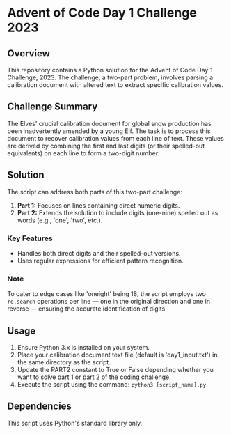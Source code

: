 # Advent of Code Day 1 Challenge 2023

## Overview

This repository contains a Python solution for the Advent of Code Day 1 Challenge, 2023. The challenge, a two-part problem, involves parsing a calibration document with altered text to extract specific calibration values.

## Challenge Summary

The Elves' crucial calibration document for global snow production has been inadvertently amended by a young Elf. The task is to process this document to recover calibration values from each line of text. These values are derived by combining the first and last digits (or their spelled-out equivalents) on each line to form a two-digit number.

## Solution

The script can address both parts of this two-part challenge:
1. **Part 1:** Focuses on lines containing direct numeric digits.
2. **Part 2:** Extends the solution to include digits (one-nine) spelled out as words (e.g., 'one', 'two', etc.).

### Key Features

- Handles both direct digits and their spelled-out versions.
- Uses regular expressions for efficient pattern recognition.

### Note

To cater to edge cases like 'oneight' being 18, the script employs two `re.search` operations per line — one in the original direction and one in reverse — ensuring the accurate identification of digits.

## Usage

1. Ensure Python 3.x is installed on your system.
2. Place your calibration document text file (default is 'day1_input.txt') in the same directory as the script.
3. Update the PART2 constant to True or False depending whether you want to solve part 1 or part 2 of the coding challenge.
4. Execute the script using the command: `python3 [script_name].py`.

## Dependencies

This script uses Python's standard library only.
